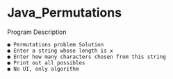 # Java_Permutations

Program Description

    ● Permutations problem Solution
    ● Enter a string whose length is x
    ● Enter how many characters chosen from this string
    ● Print out all possibles
    ● No UI, only algorithm
